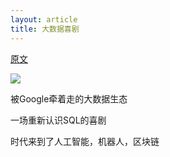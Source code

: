 ```yaml
---
layout: article
title: 大数据喜剧
---
```


[原文](https://hackernoon.com/story-of-big-data-a-technical-comedy-98630e9bd6bf)

![](https://hackernoon.com/hn-images/0*E8i6U3pg0ncOsmH9.)


被Google牵着走的大数据生态

一场重新认识SQL的喜剧

时代来到了人工智能，机器人，区块链
